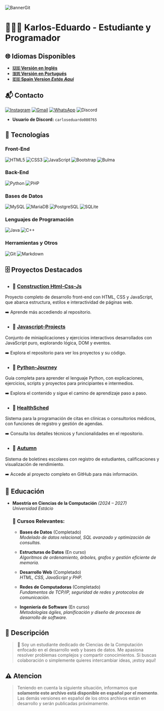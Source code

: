 ![BannerGit](https://github.com/user-attachments/assets/5197ae50-5466-4bbe-8de3-71718a15c593)

# 🧑🏼‍💻 Karlos-Eduardo - Estudiante y Programador

## 🌐 Idiomas Disponibles

- **[🇺🇸 Versión en Inglés](https://github.com/Karlos-Eduardo-Mrqs/Karlos-Eduardo-Mrqs/blob/main/README.md)**
- **[🇧🇷 Versión en Portugués](https://github.com/Karlos-Eduardo-Mrqs/Karlos-Eduardo-Mrqs/blob/main/README-BR.md)**
- **[🇪🇸 Spain Version *Estás Aqui*](https://github.com/Karlos-Eduardo-Mrqs/Karlos-Eduardo-Mrqs/blob/main/README-ES.md)**

## 📬 Contacto 
[![Instagram](https://img.shields.io/badge/Instagram-E4405F?style=for-the-badge&logo=instagram&logoColor=white)](https://www.instagram.com/karlosmrqsdev/)
[![Gmail](https://img.shields.io/badge/Gmail-D14836?style=for-the-badge&logo=gmail&logoColor=white)](mailto:cadumcarlos@gmail.com)
[![WhatsApp](https://img.shields.io/badge/WhatsApp-25D366?style=for-the-badge&logo=whatsapp&logoColor=white)](https://wa.me/5521979667744)
![Discord](https://img.shields.io/badge/Discord-7289DA?style=for-the-badge&logo=discord&logoColor=white)
- **Usuario de Discord:** `carloseduardo080765`

## 📱 Tecnologías

### Front-End
![HTML5](https://img.shields.io/badge/HTML5-E34F26?style=for-the-badge&logo=html5&logoColor=white) ![CSS3](https://img.shields.io/badge/CSS3-1572B6?style=for-the-badge&logo=css3&logoColor=white)  ![JavaScript](https://img.shields.io/badge/JavaScript-323330?style=for-the-badge&logo=javascript&logoColor=F7DF1E)  ![Bootstrap](https://img.shields.io/badge/Bootstrap-563D7C?style=for-the-badge&logo=bootstrap&logoColor=white) ![Bulma](https://img.shields.io/badge/bulma-00D0B1?style=for-the-badge&logo=bulma&logoColor=white)

### Back-End
![Python](https://img.shields.io/badge/Python-3776AB?style=for-the-badge&logo=python&logoColor=white) ![PHP](https://img.shields.io/badge/PHP-777BB4?style=for-the-badge&logo=php&logoColor=white)  

### Bases de Datos
![MySQL](https://img.shields.io/badge/MySQL-005C84?style=for-the-badge&logo=mysql&logoColor=white)  ![MariaDB](https://img.shields.io/badge/MariaDB-003545?style=for-the-badge&logo=mariadb&logoColor=white) ![PostgreSQL](https://img.shields.io/badge/PostgreSQL-316192?style=for-the-badge&logo=postgresql&logoColor=white) ![SQLite](https://img.shields.io/badge/sqlite-%2307405e.svg?style=for-the-badge&logo=sqlite&logoColor=white)  

### Lenguajes de Programación
![Java](https://img.shields.io/badge/Java-ED8B00?style=for-the-badge&logo=openjdk&logoColor=white) ![C++](https://img.shields.io/badge/C%2B%2B-00599C?style=for-the-badge&logo=c%2B%2B&logoColor=white)  

### Herramientas y Otros
![Git](https://img.shields.io/badge/Git-F05032?style=for-the-badge&logo=git&logoColor=white) ![Markdown](https://img.shields.io/badge/Markdown-000000?style=for-the-badge&logo=markdown&logoColor=white)

## 🗄️ Proyectos Destacados

- ### 📁 [Construction Html-Css-Js](https://github.com/Karlos-Eduardo-Mrqs/Construction-Html-Css-Javascript)

Proyecto completo de desarrollo front-end con HTML, CSS y JavaScript, que abarca estructura, estilos e interactividad de páginas web.

➡️ Aprende más accediendo al repositorio.

- ### 💼 [Javascript-Projects](https://github.com/Karlos-Eduardo-Mrqs/Javascript-Projects)

Conjunto de miniaplicaciones y ejercicios interactivos desarrollados con JavaScript puro, explorando lógica, DOM y eventos.

➡️ Explora el repositorio para ver los proyectos y su código.

- ### 🐍 [Python-Journey](https://github.com/Karlos-Eduardo-Mrqs/Python-Journey)

Guía completa para aprender el lenguaje Python, con explicaciones, ejercicios, scripts y proyectos para principiantes e intermedios.

➡️ Explora el contenido y sigue el camino de aprendizaje paso a paso.

- ### 🥼 [HealthSched](https://github.com/Karlos-Eduardo-Mrqs/Scheduling_Project-HealthSched)

Sistema para la programación de citas en clínicas o consultorios médicos, con funciones de registro y gestión de agendas.

➡️ Consulta los detalles técnicos y funcionalidades en el repositorio.

- ### 🏫 [Autumn](https://github.com/Karlos-Eduardo-Mrqs/Bulletin_Project)

Sistema de boletines escolares con registro de estudiantes, calificaciones y visualización de rendimiento.

➡️ Accede al proyecto completo en GitHub para más información.

## 🏫 Educación
- **Maestría en Ciencias de la Computación** *(2024 – 2027)*  
  _Universidad Estácio_    

  ### 🎒 Cursos Relevantes:
  
  - **Bases de Datos** (Completado)  
    _Modelado de datos relacional, SQL avanzado y optimización de consultas._  

  - **Estructuras de Datos** (En curso)  
    _Algoritmos de ordenamiento, árboles, grafos y gestión eficiente de memoria._  

  - **Desarrollo Web** (Completado)  
    _HTML, CSS, JavaScript y PHP._  

  - **Redes de Computadoras** (Completado)  
    _Fundamentos de TCP/IP, seguridad de redes y protocolos de comunicación._  

  - **Ingeniería de Software** (En curso)  
    _Metodologías ágiles, planificación y diseño de procesos de desarrollo de software._

## 📝 Descripción 
> 🚀 Soy un estudiante dedicado de Ciencias de la Computación enfocado en el desarrollo web y bases de datos. Me apasiona resolver problemas complejos y compartir conocimientos. Si buscas colaboración o simplemente quieres intercambiar ideas, ¡estoy aquí!

## ⚠️ Atencion
> Teniendo en cuenta la siguiente situación, informamos que **solamente este archivo está disponible en español por el momento**.  Las demás versiones en español de los otros archivos están en desarrollo y serán publicadas próximamente.
